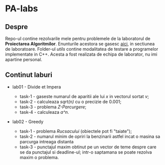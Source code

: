 # PA-labs

## Despre

Repo-ul contine rezolvarile mele pentru problemele de la laboratorul de **Proiectarea Algoritmilor**.
Enunturile acestora se gasesc [aici](https://ocw.cs.pub.ro/courses/pa), in
sectiunea de laboratoare. Folder-ul *utils* contine modalitatea de testare a
programelor implementate in C++. Acesta a fost realizata de echipa de laborator,
nu imi apartine personal.

## Continut laburi

* lab01 - Divide et Impera
  * task-1 - gaseste numarul de aparitii ale lui *x* in vectorul sortat *v*;
  * task-2 - calculeaza *sqrt(n)* cu o precizie de 0.001;
  * task-3 - problema *Z-Parcurgere*;
  * task-4 - calculeaza *a^n*.

* lab02 - Greedy
  * task-1 - problema *Rucsacului* (obiectele pot fi "taiate");
  * task-2 - numarul minim de opriri la benzinarii astfel incat o masina sa
  parcurga intreaga distanta
  * task-3 - punctajul maxim obtinut pe un vector de teme despre care se da punctajul
  si deadline-ul; intr-o saptamana se poate rezolva maxim o problema.
